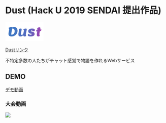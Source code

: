 # Dust (Hack U 2019 SENDAI 提出作品)
![LOGO](static/dust-logo.png)

[Dustリンク](https://dust-cf800.firebaseapp.com/)

不特定多数の人たちがチャット感覚で物語を作れるWebサービス

## DEMO
[デモ動画](https://kosenjp-my.sharepoint.com/:v:/g/personal/16224_fukushima_kosen-ac_jp/EUyoy8siTqRElA5kybZL1v0BEybXsJ_7W9_5Y2E1M0VKGw?e=1BHRa8)

### 大会動画
[![](https://img.youtube.com/vi/Ns7Jl_c2VcI/0.jpg)](https://www.youtube.com/watch?v=Ns7Jl_c2VcI)

